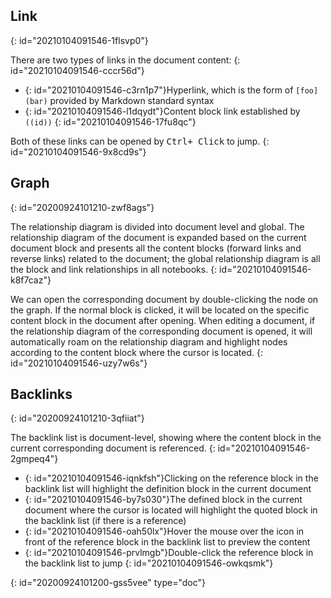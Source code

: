 ## Link
{: id="20210104091546-1flsvp0"}

There are two types of links in the document content:
{: id="20210104091546-cccr56d"}

* {: id="20210104091546-c3rn1p7"}Hyperlink, which is the form of `[foo](bar)` provided by Markdown standard syntax
* {: id="20210104091546-l1dqydt"}Content block link established by `((id))`
{: id="20210104091546-17fu8qc"}

Both of these links can be opened by <kbd>Ctrl+ Click</kbd> to jump.
{: id="20210104091546-9x8cd9s"}

## Graph
{: id="20200924101210-zwf8ags"}

The relationship diagram is divided into document level and global. The relationship diagram of the document is expanded based on the current document block and presents all the content blocks (forward links and reverse links) related to the document; the global relationship diagram is all the block and link relationships in all notebooks.
{: id="20210104091546-k8f7caz"}

We can open the corresponding document by double-clicking the node on the graph. If the normal block is clicked, it will be located on the specific content block in the document after opening. When editing a document, if the relationship diagram of the corresponding document is opened, it will automatically roam on the relationship diagram and highlight nodes according to the content block where the cursor is located.
{: id="20210104091546-uzy7w6s"}

## Backlinks
{: id="20200924101210-3qfiiat"}

The backlink list is document-level, showing where the content block in the current corresponding document is referenced.
{: id="20210104091546-2gmpeq4"}

* {: id="20210104091546-iqnkfsh"}Clicking on the reference block in the backlink list will highlight the definition block in the current document
* {: id="20210104091546-by7s030"}The defined block in the current document where the cursor is located will highlight the quoted block in the backlink list (if there is a reference)
* {: id="20210104091546-oah50lx"}Hover the mouse over the icon in front of the reference block in the backlink list to preview the content
* {: id="20210104091546-prvlmgb"}Double-click the reference block in the backlink list to jump
{: id="20210104091546-owkqsmk"}


{: id="20200924101200-gss5vee" type="doc"}
